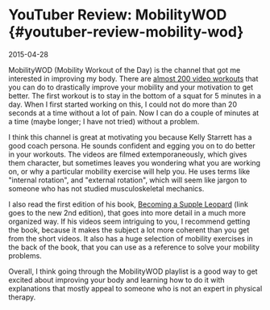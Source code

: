 # YouTuber Review: MobilityWOD {#youtuber-review-mobility-wod}

2015-04-28

MobilityWOD (Mobility Workout of the Day) is the channel that got me
interested in improving my body. There are
[almost 200 video workouts](https://www.youtube.com/playlist?list=PLB67wXqPqtMcNVA-UndNUy7bahGJzLQbT)
that you can do to drastically improve your mobility and your
motivation to get better. The first workout is to stay in the bottom
of a squat for 5 minutes in a day. When I first started working on
this, I could not do more than 20 seconds at a time without a lot of
pain. Now I can do a couple of minutes at a time (maybe longer; I
have not tried) without a problem.

I think this channel is great at motivating you because Kelly
Starrett has a good coach persona. He sounds confident and egging
you on to do better in your workouts. The videos are filmed
extemporaneously, which gives them character, but sometimes leaves
you wondering what you are working on, or why a particular mobility
exercise will help you. He uses terms like "internal rotation", and
"external rotation", which will seem like jargon to someone who has
not studied musculoskeletal mechanics.

I also read the first edition of his book,
[Becoming a Supple Leopard](https://www.amazon.com/Becoming-Supple-Leopard-2nd-Edition/dp/1628600837/?tag=ryanmull-20)
(link goes to the new 2nd edition), that goes into more detail in a
much more organized way. If his videos seem intriguing to you, I
recommend getting the book, because it makes the subject a lot more
coherent than you get from the short videos. It also has a huge
selection of mobility exercises in the back of the book, that you
can use as a reference to solve your mobility problems.

Overall, I think going through the MobilityWOD playlist is a good
way to get excited about improving your body and learning how to do
it with explanations that mostly appeal to someone who is not an
expert in physical therapy.
